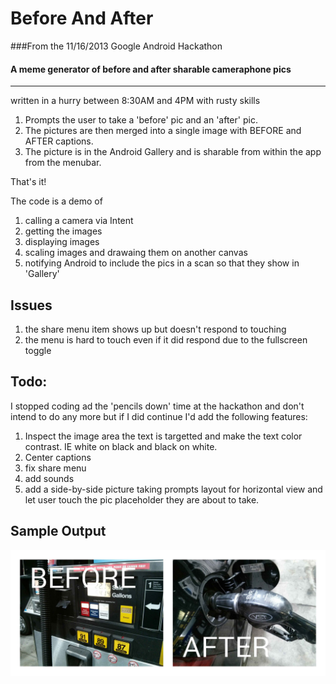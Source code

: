 Before And After
================

###From the 11/16/2013 Google Android Hackathon

#### A meme generator of before and after sharable cameraphone pics
---------------------------------------------------------------

written in a hurry between 8:30AM and 4PM with rusty skills


1. Prompts the user to take a 'before' pic and an 'after' pic.
2. The pictures are then merged into a single image with BEFORE and AFTER captions.
3. The picture is in the Android Gallery and is sharable from within the app from the menubar.

That's it!

The code is a demo of

1. calling a camera via Intent
2. getting the images
3. displaying images
4. scaling images and drawaing them on another canvas
5. notifying Android to include the pics in a scan so that they show in 'Gallery'

Issues
------
1. the share menu item shows up but doesn't respond to touching
2. the menu is hard to touch even if it did respond due to the fullscreen toggle

Todo:
-----
I stopped coding ad the 'pencils down' time at the hackathon and don't intend to do any more
but if I did continue I'd add the following features:

1. Inspect the image area the text is targetted and make the text color contrast.  IE white on black and black on white.
2. Center captions
3. fix share menu
4. add sounds
5. add a side-by-side picture taking prompts layout for horizontal view and let user touch the pic placeholder they are about to take.


Sample Output
-------------
![Alt text](samples/before_and_after_20131116_182834.jpg "Example Output")
